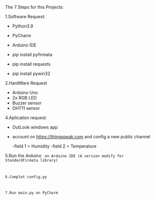The 7 Steps for this Projects:

1.Software Request:
- Python3.9
- PyCharm
- Arduino IDE

- pip install pyfirmata
- pip install requests
- pip install pywin32


2.HardWare Request

- Arduino Uno
- 2x RGB LED
- Buzzer sensor
- DHT11 sensor


4.Aplication request:

- OutLook windows app
- account on https://thingspeak.com and config a new public channel 
  
  -field 1 = Humidity
  -field 2 = Temperature

5.Run the Arduino <CODE> on Arduino IDE (A version modify for StandardFirmata library)

6.Complet config.py

7.Run main.py on PyCharm
